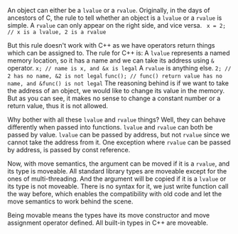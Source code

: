 
An object can either be a `lvalue` or a `rvalue`. Originally, in the days of ancestors of C, the rule to tell whether an object is a `lvalue` or a `rvalue` is simple. A `rvalue` can only appear on the right side, and vice versa.
` x = 2; // x is a lvalue, 2 is a rvalue`

But this rule doesn't work with C++ as we have operators return things which can be assigned to. The rule for C++ is:
A `lvalue` represents a named memory location, so it has a name and we can take its address using `&` operator.
`x; // name is x, and &x is legal`
A `rvalue` is anything else.
`2; // 2 has no name, &2 is not legal`
`func(); // func() return value has no name, and &func() is not legal`
The reasoning behind is if we want to take the address of an object, we would like to change its value in the memory. But as you can see, it makes no sense to change a constant number or a return value, thus it is not allowed.

Why bother with all these `lvalue` and `rvalue` things? Well, they can behave differently when passed into functions.
`lvalue` and `rvalue` can both be passed by value.
`lvalue` can be passed by address, but not `rvalue` since we cannot take the address from it.
One exception where `rvalue` can be passed by address, is passed by const reference.

Now, with move semantics, the argument can be moved if it is a `rvalue`, and its type is moveable. All standard library types are moveable except for the ones of multi-threading. And the argument will be copied if it is a `lvalue` or its type is not moveable. There is no syntax for it, we just write function call the way before, which enables the compatibility with old code and let the move semantics to work behind the scene.

Being movable means the types have its move constructor and move assignment operator defined. All built-in types in C++ are moveable.
